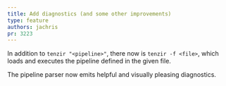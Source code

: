 ```yaml
---
title: Add diagnostics (and some other improvements)
type: feature
authors: jachris
pr: 3223
---
```


In addition to `tenzir "<pipeline>"`, there now is `tenzir -f <file>`, which
loads and executes the pipeline defined in the given file.

The pipeline parser now emits helpful and visually pleasing diagnostics.
